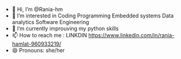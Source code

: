 - 👋 Hi, I’m @Rania-hm
- 👀 I’m interested in Coding Programming Embedded systems Data analytics Software Engineering 
- 🌱 I’m currently improuving my python skills 
- 📫 How to reach me : LINKDIN https://www.linkedin.com/in/rania-hamlat-960933219/ 
- 😄 Pronouns: she/her
  

